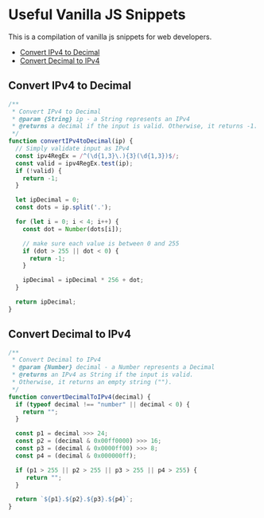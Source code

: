 # Useful Vanilla JS Snippets

This is a compilation of vanilla js snippets for web developers. 

  * [Convert IPv4 to Decimal](#convert-ipv4-to-decimal)
  * [Convert Decimal to IPv4](#convert-decimal-to-ipv4)

## Convert IPv4 to Decimal

```js
/**
 * Convert IPv4 to Decimal
 * @param {String} ip - a String represents an IPv4
 * @returns a decimal if the input is valid. Otherwise, it returns -1.
 */
function convertIPv4toDecimal(ip) {
  // Simply validate input as IPv4
  const ipv4RegEx = /^(\d{1,3}\.){3}(\d{1,3})$/;
  const valid = ipv4RegEx.test(ip);
  if (!valid) {
    return -1;
  }

  let ipDecimal = 0;
  const dots = ip.split('.');

  for (let i = 0; i < 4; i++) {
    const dot = Number(dots[i]);

    // make sure each value is between 0 and 255
    if (dot > 255 || dot < 0) {
      return -1;
    }

    ipDecimal = ipDecimal * 256 + dot;
  }

  return ipDecimal;
}
```

## Convert Decimal to IPv4

```js
/**
 * Convert Decimal to IPv4
 * @param {Number} decimal - a Number represents a Decimal
 * @returns an IPv4 as String if the input is valid. 
 * Otherwise, it returns an empty string ("").
 */
function convertDecimalToIPv4(decimal) {
  if (typeof decimal !== "number" || decimal < 0) {
    return "";
  }

  const p1 = decimal >>> 24;
  const p2 = (decimal & 0x00ff0000) >>> 16;
  const p3 = (decimal & 0x0000ff00) >>> 8;
  const p4 = (decimal & 0x000000ff);

  if (p1 > 255 || p2 > 255 || p3 > 255 || p4 > 255) {
     return "";
  }

  return `${p1}.${p2}.${p3}.${p4}`;
}
```